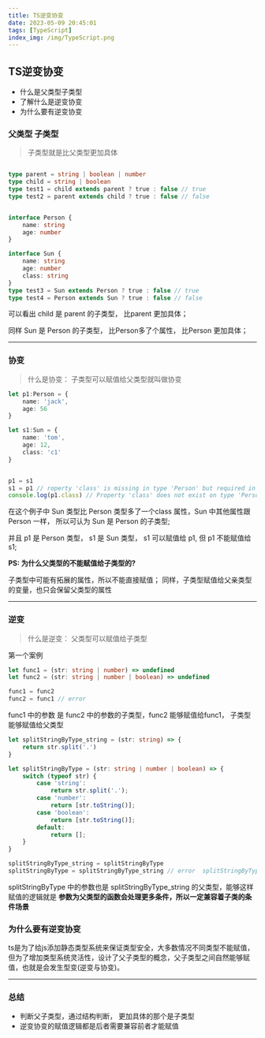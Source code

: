 ```yaml
---
title: TS逆变协变
date: 2023-05-09 20:45:01
tags: [TypeScript]
index_img: /img/TypeScript.png
---
```

## TS逆变协变

- 什么是父类型子类型
- 了解什么是逆变协变
- 为什么要有逆变协变

### 父类型 子类型
> 子类型就是比父类型更加具体
```ts

type parent = string | boolean | number
type child = string | boolean
type test1 = child extends parent ? true : false // true
type test2 = parent extends child ? true : false // false 


interface Person {
    name: string
    age: number
}

interface Sun {
    name: string
    age: number
    class: string
}
type test3 = Sun extends Person ? true : false // true
type test4 = Person extends Sun ? true : false // false
```
可以看出 child 是 parent 的子类型， 比parent 更加具体；

同样 Sun 是 Person 的子类型， 比Person多了个属性， 比Person 更加具体；

***

### 协变
> 什么是协变： 子类型可以赋值给父类型就叫做协变
```ts
let p1:Person = {
    name: 'jack',
    age: 56
}

let s1:Sun = {
    name: 'tom',
    age: 12,
    class: 'c1'
}


p1 = s1
s1 = p1 // roperty 'class' is missing in type 'Person' but required in type 'Sun'.
console.log(p1.class) // Property 'class' does not exist on type 'Person'
```

在这个例子中 Sun 类型比 Person 类型多了一个class 属性，Sun 中其他属性跟 Person 一样， 所以可认为 Sun 是 Person 的子类型;

并且 p1 是 Person 类型， s1 是 Sun 类型， s1 可以赋值给 p1, 但 p1 不能赋值给 s1;

**PS: 为什么父类型的不能赋值给子类型的?**

子类型中可能有拓展的属性，所以不能直接赋值；
同样，子类型赋值给父亲类型的变量，也只会保留父类型的属性

***
### 逆变
> 什么是逆变： 父类型可以赋值给子类型

第一个案例

```ts
let func1 = (str: string | number) => undefined
let func2 = (str: string | number | boolean) => undefined 

func1 = func2
func2 = func1 // error 
```
func1 中的参数 是 func2 中的参数的子类型，func2 能够赋值给func1， 子类型能够赋值给父类型


```ts
let splitStringByType_string = (str: string) => {
    return str.split('.')
}

let splitStringByType = (str: string | number | boolean) => {
    switch (typeof str) {
        case 'string':
            return str.split('.');
        case 'number': 
            return [str.toString()];
        case 'boolean': 
            return [str.toString()];
        default:
            return [];
    }
}

splitStringByType_string = splitStringByType
splitStringByType = splitStringByType_string // error  splitStringByType 可能有number  boolean的情况
```
splitStringByType 中的参数也是 splitStringByType_string 的父类型，能够这样赋值的逻辑就是
**参数为父类型的函数会处理更多条件，所以一定兼容着子类的条件场景**


### 为什么要有逆变协变
ts是为了给js添加静态类型系统来保证类型安全，大多数情况不同类型不能赋值，但为了增加类型系统灵活性，设计了父子类型的概念，父子类型之间自然能够赋值，也就是会发生型变(逆变与协变)。

***
### 总结
- 判断父子类型，通过结构判断， 更加具体的那个是子类型
- 逆变协变的赋值逻辑都是后者需要兼容前者才能赋值